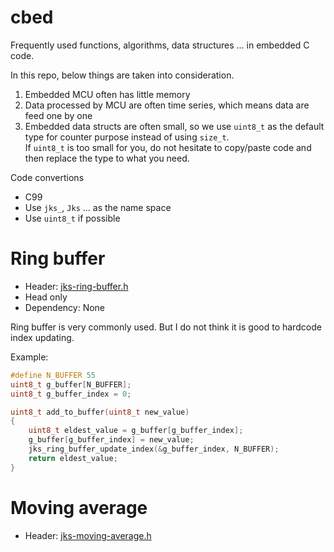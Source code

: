 # cbed
Frequently used functions, algorithms, data structures ... in embedded C code.

In this repo, below things are taken into consideration.
1. Embedded MCU often has little memory
2. Data processed by MCU are often time series, which means data are feed one by one
3. Embedded data structs are often small, so we use `uint8_t` as the default type
   for counter purpose instead of using `size_t`.  
   If `uint8_t` is too small for you, do not hesitate to copy/paste code and then
   replace the type to what you need.


Code convertions
- C99
- Use `jks_`, `Jks` ... as the name space
- Use `uint8_t` if possible


# Ring buffer

- Header: [jks-ring-buffer.h](src/jks-ring-buffer.h)
- Head only
- Dependency: None

Ring buffer is very commonly used. But I do not think it is good to hardcode index updating.

Example:

```c
#define N_BUFFER 55
uint8_t g_buffer[N_BUFFER];
uint8_t g_buffer_index = 0;

uint8_t add_to_buffer(uint8_t new_value)
{
    uint8_t eldest_value = g_buffer[g_buffer_index];
    g_buffer[g_buffer_index] = new_value;
    jks_ring_buffer_update_index(&g_buffer_index, N_BUFFER);
    return eldest_value;
}
```

# Moving average

- Header: [jks-moving-average.h](src/jks-moving-average.h)
